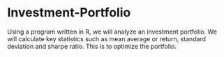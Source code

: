 # Investment-Portfolio
Using a program written in R, we will analyze an investment portfolio. We will calculate key statistics such as mean average or return, standard deviation and sharpe ratio. This is to optimize the portfolio. 
